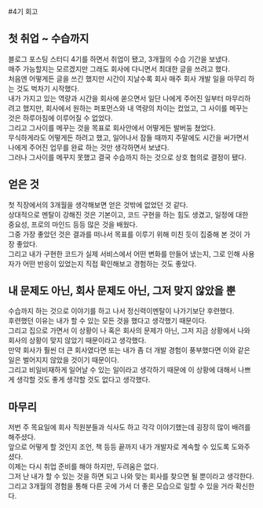 #4기 회고

## 첫 취업 ~ 수습까지
블로그 포스팅 스터디 4기를 하면서 취업이 됐고, 3개월의 수습 기간을 보냈다.  
매주 가능할지는 모르겠지만 그래도 회사에 다니면서 최대한 글을 쓰려고 했다.  
처음엔 어떻게든 글을 쓰긴 했지만 시간이 지날수록 회사 매주 회사 개발 일을 마무리 하는 것도 벅차기 시작했다.  
내가 가지고 있는 역량과 시간을 회사에 쏟으면서 일단 나에게 주어진 일부터 마무리하려고 했지만, 회사에서 원하는 퍼포먼스와 내 역량의 차이는 컸었고, 그 사이를 메꾸는 것은 하루아침에 이루어질 수 없었다.  
그리고 그사이를 메꾸는 것을 목표로 회사안에서 어떻게든 발버둥 쳤었다.  
무식하게라도 어떻게든 하려고 했고, 일어나서 잠들 때까지 주말에도 시간을 써가면서 나에게 주어진 업무를 완료 하는 것만 생각하면서 보냈다.  
그러나 그사이를 메꾸지 못했고 결국 수습까지 하는 것으로 상호 협의로 결정이 됐다.  

## 얻은 것
첫 직장에서의 3개월을 생각해보면 얻은 것밖에 없었던 것 같다.  
상대적으로 멘탈이 강해진 것은 기본이고, 코드 구현을 하는 힘도 생겼고, 일정에 대한 중요성, 프로의 마인드 등등 많은 것을 배웠다.  
그중 가장 좋았던 것은 결과를 떠나서 목표를 이루기 위해 미친 듯이 집중해 본 것이 가장 좋았다.  
그리고 내가 구현한 코드가 실제 서비스에서 어떤 변화를 만들어 냈는지, 그로 인해 사용자가 어떤 반응이 있었는지 직접 확인해보고 경험하는 것도 좋았다.  

## 내 문제도 아닌, 회사 문제도 아닌, 그저 맞지 않았을 뿐
수습까지 하는 것으로 이야기를 하고 나서 정신력이멘탈이 나가기보단 후련했다.  
후련했던 이유는 내가 할 수 있는 모든 것을 했다고 생각했기 때문이다.  
그리고 집으로 가면서 이 상황이 나 혹은 회사의 문제가 아닌, 그저 지금 상황에서 나와 회사의 상황이 맞지 않았기 때문이라고 생각했다.  
만약 회사가 훨씬 더 큰 회사였다면 또는 내가 좀 더 개발 경험이 풍부했다면 이와 같은 일은 벌어지지 않았을 것이기 때문이다.  
그리고 비일비재하게 일어날 수 있는 일이라고 생각하기 때문에 이 상황에 대해서 나쁘게 생각할 것도 좋게 생각할 것도 없다고 생각했다. 

## 마무리
저번 주 목요일에 회사 직원분들과 식사도 하고 각각 이야기했는데 굉장히 많이 배려를 해주셨다.  
앞으로 어떻게 할 것인지 조언, 책 등등 끝까지 내가 개발자로 계속할 수 있도록 도와주셨다.  
이제는 다시 취업 준비를 해야 하지만, 두려움은 없다.  
그저 난 내가 할 수 있는 것을 하면 되고 나와 맞는 회사를 찾으면 될 뿐이라고 생각한다.  
그리고 3개월의 경험을 통해 다른 곳에 가서 더 좋은 모습으로 일할 수 있을 거라 확신한다.  